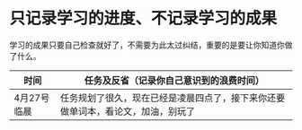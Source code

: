 # 只记录学习的进度、不记录学习的成果
学习的成果只要自己检查就好了，不需要为此太过纠结，重要的是要让你知道你做了什么。

|     时间     | 任务及反省（记录你自己意识到的浪费时间）|
| ------------ | ------------------------------------ |
| 4月27号临晨| 任务规划了很久，现在已经是凌晨四点了，接下来你还要做单词本，看论文，加油，别玩了|